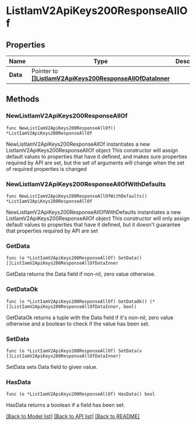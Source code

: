# ListIamV2ApiKeys200ResponseAllOf

## Properties

Name | Type | Description | Notes
------------ | ------------- | ------------- | -------------
**Data** | Pointer to [**[]ListIamV2ApiKeys200ResponseAllOfDataInner**](ListIamV2ApiKeys200ResponseAllOfDataInner.md) |  | [optional] 

## Methods

### NewListIamV2ApiKeys200ResponseAllOf

`func NewListIamV2ApiKeys200ResponseAllOf() *ListIamV2ApiKeys200ResponseAllOf`

NewListIamV2ApiKeys200ResponseAllOf instantiates a new ListIamV2ApiKeys200ResponseAllOf object
This constructor will assign default values to properties that have it defined,
and makes sure properties required by API are set, but the set of arguments
will change when the set of required properties is changed

### NewListIamV2ApiKeys200ResponseAllOfWithDefaults

`func NewListIamV2ApiKeys200ResponseAllOfWithDefaults() *ListIamV2ApiKeys200ResponseAllOf`

NewListIamV2ApiKeys200ResponseAllOfWithDefaults instantiates a new ListIamV2ApiKeys200ResponseAllOf object
This constructor will only assign default values to properties that have it defined,
but it doesn't guarantee that properties required by API are set

### GetData

`func (o *ListIamV2ApiKeys200ResponseAllOf) GetData() []ListIamV2ApiKeys200ResponseAllOfDataInner`

GetData returns the Data field if non-nil, zero value otherwise.

### GetDataOk

`func (o *ListIamV2ApiKeys200ResponseAllOf) GetDataOk() (*[]ListIamV2ApiKeys200ResponseAllOfDataInner, bool)`

GetDataOk returns a tuple with the Data field if it's non-nil, zero value otherwise
and a boolean to check if the value has been set.

### SetData

`func (o *ListIamV2ApiKeys200ResponseAllOf) SetData(v []ListIamV2ApiKeys200ResponseAllOfDataInner)`

SetData sets Data field to given value.

### HasData

`func (o *ListIamV2ApiKeys200ResponseAllOf) HasData() bool`

HasData returns a boolean if a field has been set.


[[Back to Model list]](../README.md#documentation-for-models) [[Back to API list]](../README.md#documentation-for-api-endpoints) [[Back to README]](../README.md)



